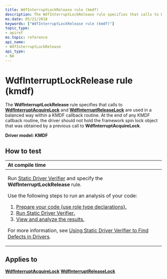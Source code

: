 ```yaml
---
title: WdfInterruptLockRelease rule (kmdf)
description: The WdfInterruptLockRelease rule specifies that calls to WdfInterruptAcquireLock and WdfInterruptReleaseLock are used in a balanced way within a KMDF callback routine.
ms.date: 05/21/2018
keywords: ["WdfInterruptLockRelease rule (kmdf)"]
topic_type:
- apiref
ms.topic: reference
api_name:
- WdfInterruptLockRelease
api_type:
- NA
---
```


# WdfInterruptLockRelease rule (kmdf)


The **WdfInterruptLockRelease** rule specifies that calls to [**WdfInterruptAcquireLock**](/previous-versions/ff547340(v=vs.85)) and [**WdfInterruptReleaseLock**](/previous-versions/ff547376(v=vs.85)) are used in a balanced way within a KMDF callback routine. At the end of any KMDF callback routine, the driver should not hold the framework spin lock object that was obtained by a previous call to **WdfInterruptAcquireLock**.

**Driver model: KMDF**

## How to test

<table>
<colgroup>
<col width="100%" />
</colgroup>
<thead>
<tr class="header">
<th align="left">At compile time</th>
</tr>
</thead>
<tbody>
<tr class="odd">
<td align="left"><p>Run <a href="/windows-hardware/drivers/devtest/static-driver-verifier" data-raw-source="[Static Driver Verifier](./static-driver-verifier.md)">Static Driver Verifier</a> and specify the <strong>WdfInterruptLockRelease</strong> rule.</p>
Use the following steps to run an analysis of your code:
<ol>
<li><a href="/windows-hardware/drivers/devtest/using-static-driver-verifier-to-find-defects-in-drivers#preparing-your-source-code" data-raw-source="[Prepare your code (use role type declarations).](./using-static-driver-verifier-to-find-defects-in-drivers.md#preparing-your-source-code)">Prepare your code (use role type declarations).</a></li>
<li><a href="/windows-hardware/drivers/devtest/using-static-driver-verifier-to-find-defects-in-drivers#running-static-driver-verifier" data-raw-source="[Run Static Driver Verifier.](./using-static-driver-verifier-to-find-defects-in-drivers.md#running-static-driver-verifier)">Run Static Driver Verifier.</a></li>
<li><a href="/windows-hardware/drivers/devtest/using-static-driver-verifier-to-find-defects-in-drivers#viewing-and-analyzing-the-results" data-raw-source="[View and analyze the results.](./using-static-driver-verifier-to-find-defects-in-drivers.md#viewing-and-analyzing-the-results)">View and analyze the results.</a></li>
</ol>
<p>For more information, see <a href="/windows-hardware/drivers/devtest/using-static-driver-verifier-to-find-defects-in-drivers" data-raw-source="[Using Static Driver Verifier to Find Defects in Drivers](./using-static-driver-verifier-to-find-defects-in-drivers.md)">Using Static Driver Verifier to Find Defects in Drivers</a>.</p></td>
</tr>
</tbody>
</table>

## Applies to

[**WdfInterruptAcquireLock**](/previous-versions/ff547340(v=vs.85))
[**WdfInterruptReleaseLock**](/previous-versions/ff547376(v=vs.85))
